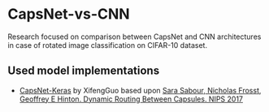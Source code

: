 # CapsNet-vs-CNN

Research focused on comparison between CapsNet and CNN architectures in case of rotated image classification on CIFAR-10 dataset.

## Used model implementations

- [CapsNet-Keras](https://github.com/XifengGuo/CapsNet-Keras) by XifengGuo based upon [Sara Sabour, Nicholas Frosst, Geoffrey E Hinton. Dynamic Routing Between Capsules. NIPS 2017](https://arxiv.org/abs/1710.09829)  